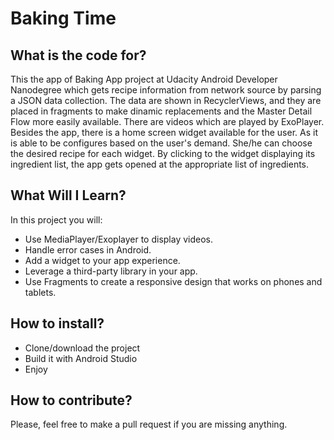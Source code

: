 # Baking Time

## What is the code for?

This the app of Baking App project at Udacity Android Developer Nanodegree which gets recipe information from network source by parsing a JSON data collection.
The data are shown in RecyclerViews, and they are placed in fragments to make dinamic replacements and the Master Detail Flow more easily available.
There are videos which are played by ExoPlayer.
Besides the app, there is a home screen widget available for the user. As it is able to be configures based on the user's demand. She/he can choose the desired recipe for each widget. By clicking to the widget displaying its ingredient list, the app gets opened at the appropriate list of ingredients.

## What Will I Learn?
In this project you will:

- Use MediaPlayer/Exoplayer to display videos.
- Handle error cases in Android.
- Add a widget to your app experience.
- Leverage a third-party library in your app.
- Use Fragments to create a responsive design that works on phones and tablets.

## How to install?

- Clone/download the project
- Build it with Android Studio
- Enjoy

## How to contribute?

Please, feel free to make a pull request if you are missing anything.